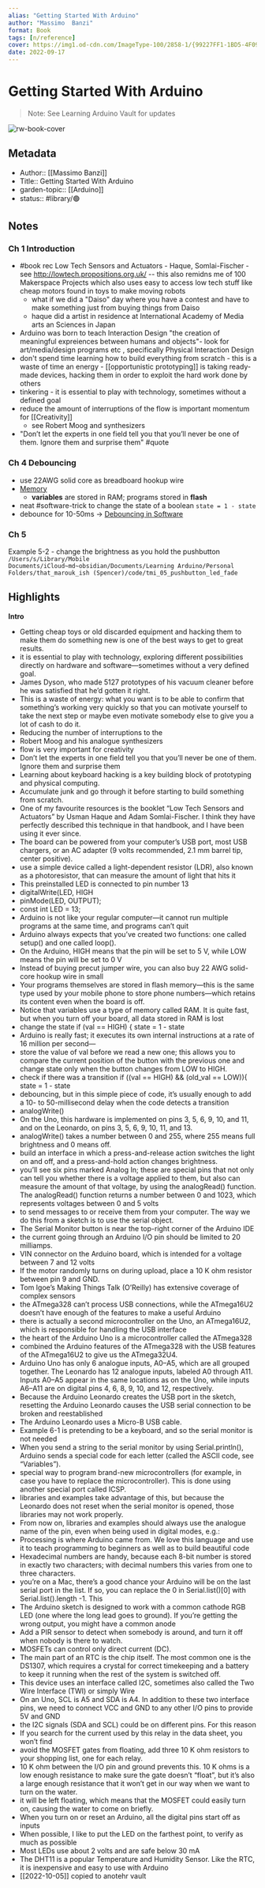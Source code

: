 ```yaml
---
alias: "Getting Started With Arduino"
author: "Massimo  Banzi"
format: Book
tags: [n/reference]
cover: https://img1.od-cdn.com/ImageType-100/2858-1/{99227FF1-1BD5-4F09-BF71-848EA4675E77}Img100.jpg
date: 2022-09-17
---
```

# Getting Started With Arduino
> Note: See Learning Arduino Vault for updates

![rw-book-cover](https://img1.od-cdn.com/ImageType-100/2858-1/{99227FF1-1BD5-4F09-BF71-848EA4675E77}Img100.jpg)

## Metadata
- Author:: [[Massimo  Banzi]]
- Title:: Getting Started With Arduino
- garden-topic:: [[Arduino]]
- status:: #library/🟢 

## Notes

### Ch 1 Introduction
- #book rec Low Tech Sensors and Actuators - Haque, Somlai-Fischer - see http://lowtech.propositions.org.uk/ -- this also remidns me of 100 Makerspace Projects which also uses easy to access low tech stuff like cheap motors found in toys to make moving robots
	- what if we did a "Daiso" day where you have a contest and have to make something just from buying things from Daiso
	- haque did a artist in residence at International Academy of Media arts an Sciences in Japan
- Arduino was born to teach Interaction Design "the creation of meaningful expreiences between humans and objects"- look for art/media/design programs etc , specifically Physical Interaction Design
- don't spend time learning how to build everything from scratch - this is a waste of time an energy - [[opportunistic prototyping]] is taking ready-made devices, hacking them in order to exploit the hard work done by others
- tinkering - it is essential to play with technology, sometimes without a defined goal
- reduce the amount of interruptions of the flow is important momentum for  [[Creativity]]  
	- see Robert Moog and synthesizers
- "Don’t let the experts in one field tell you that you’ll never be one of them. Ignore them and surprise them" #quote


### Ch 4 Debouncing
- use 22AWG solid core as breadboard hookup wire
- [Memory](Memory.md)
	- **variables** are stored in RAM; programs stored in **flash**
- neat #software-trick to change the state of a boolean `state = 1 - state`
- debounce for 10-50ms ->  [Debouncing in Software](../../Debouncing%20in%20Software.md)

### Ch 5 

Example 5-2 - change the brightness as you hold the pushbutton
`/Users/s/Library/Mobile Documents/iCloud~md~obsidian/Documents/Learning Arduino/Personal Folders/that_marouk_ish (Spencer)/code/tmi_05_pushbutton_led_fade`


## Highlights
**Intro**
- Getting cheap toys or old discarded equipment and hacking them to make them do something new is one of the best ways to get to great results.
- it is essential to play with technology, exploring different possibilities directly on hardware and software—sometimes without a very defined goal.
- James Dyson, who made 5127 prototypes of his vacuum cleaner before he was satisfied that he’d gotten it right.
- This is a waste of energy: what you want is to be able to confirm that something’s working very quickly so that you can motivate yourself to take the next step or maybe even motivate somebody else to give you a lot of cash to do it.
- Reducing the number of interruptions to the
- Robert Moog and his analogue synthesizers
- flow is very important for creativity
- Don’t let the experts in one field tell you that you’ll never be one of them. Ignore them and surprise them
- Learning about keyboard hacking is a key building block of prototyping and physical computing.
- Accumulate junk and go through it before starting to build something from scratch.
- One of my favourite resources is the booklet “Low Tech Sensors and Actuators” by Usman Haque and Adam Somlai-Fischer. I think they have perfectly described this technique in that handbook, and I have been using it ever since.
- The board can be powered from your computer’s USB port, most USB chargers, or an AC adapter (9 volts recommended, 2.1 mm barrel tip, center positive).
- use a simple device called a light-dependent resistor (LDR), also known as a photoresistor, that can measure the amount of light that hits it
- This preinstalled LED is connected to pin number 13
- digitalWrite(LED, HIGH
- pinMode(LED, OUTPUT);
- const int LED = 13;
- Arduino is not like your regular computer—it cannot run multiple programs at the same time, and programs can’t quit
- Arduino always expects that you’ve created two functions: one called setup() and one called loop().
- On the Arduino, HIGH means that the pin will be set to 5 V, while LOW means the pin will be set to 0 V
- Instead of buying precut jumper wire, you can also buy 22 AWG solid-core hookup wire in small
- Your programs themselves are stored in flash memory—this is the same type used by your mobile phone to store phone numbers—which retains its content even when the board is off.
- Notice that variables use a type of memory called RAM. It is quite fast, but when you turn off your board, all data stored in RAM is lost
- change the state if (val == HIGH) { state = 1 - state
- Arduino is really fast; it executes its own internal instructions at a rate of 16 million per second—
- store the value of val before we read a new one; this allows you to compare the current position of the button with the previous one and change state only when the button changes from LOW to HIGH.
- check if there was a transition if ((val == HIGH) && (old_val == LOW)){ state = 1 - state
- debouncing, but in this simple piece of code, it’s usually enough to add a 10- to 50-millisecond delay when the code detects a transition
- analogWrite()
- On the Uno, this hardware is implemented on pins 3, 5, 6, 9, 10, and 11, and on the Leonardo, on pins 3, 5, 6, 9, 10, 11, and 13.
- analogWrite() takes a number between 0 and 255, where 255 means full brightness and 0 means off.
- build an interface in which a press-and-release action switches the light on and off, and a press-and-hold action changes brightness.
- you’ll see six pins marked Analog In; these are special pins that not only can tell you whether there is a voltage applied to them, but also can measure the amount of that voltage, by using the analogRead() function. The analogRead() function returns a number between 0 and 1023, which represents voltages between 0 and 5 volts
- to send messages to or receive them from your computer. The way we do this from a sketch is to use the serial object.
- The Serial Monitor button is near the top-right corner of the Arduino IDE
- the current going through an Arduino I/O pin should be limited to 20 milliamps.
- VIN connector on the Arduino board, which is intended for a voltage between 7 and 12 volts
- If the motor randomly turns on during upload, place a 10 K ohm resistor between pin 9 and GND.
- Tom Igoe’s Making Things Talk (O’Reilly) has extensive coverage of complex sensors
- the ATmega328 can’t process USB connections, while the ATmega16U2 doesn’t have enough of the features to make a useful Arduino
- there is actually a second microcontroller on the Uno, an ATmega16U2, which is responsible for handling the USB interface
- the heart of the Arduino Uno is a microcontroller called the ATmega328
- combined the Arduino features of the ATmega328 with the USB features of the ATmega16U2 to give us the ATmega32U4.
- Arduino Uno has only 6 analogue inputs, A0–A5, which are all grouped together. The Leonardo has 12 analogue inputs, labeled A0 through A11. Inputs A0–A5 appear in the same locations as on the Uno, while inputs A6–A11 are on digital pins 4, 6, 8, 9, 10, and 12, respectively.
- Because the Arduino Leonardo creates the USB port in the sketch, resetting the Arduino Leonardo causes the USB serial connection to be broken and reestablished
- The Arduino Leonardo uses a Micro-B USB cable.
- Example 6-1 is pretending to be a keyboard, and so the serial monitor is not needed
- When you send a string to the serial monitor by using Serial.println(), Arduino sends a special code for each letter (called the ASCII code, see “Variables”).
- special way to program brand-new microcontrollers (for example, in case you have to replace the microcontroller). This is done using another special port called ICSP.
- libraries and examples take advantage of this, but because the Leonardo does not reset when the serial monitor is opened, those libraries may not work properly.
- From now on, libraries and examples should always use the analogue name of the pin, even when being used in digital modes, e.g.:
- Processing is where Arduino came from. We love this language and use it to teach programming to beginners as well as to build beautiful code
- Hexadecimal numbers are handy, because each 8-bit number is stored in exactly two characters; with decimal numbers this varies from one to three characters.
- you’re on a Mac, there’s a good chance your Arduino will be on the last serial port in the list. If so, you can replace the 0 in Serial.list()[0] with Serial.list().length -1. This
- The Arduino sketch is designed to work with a common cathode RGB LED (one where the long lead goes to ground). If you’re getting the wrong output, you might have a common anode
- Add a PIR sensor to detect when somebody is around, and turn it off when nobody is there to watch.
- MOSFETs can control only direct current (DC).
- The main part of an RTC is the chip itself. The most common one is the DS1307, which requires a crystal for correct timekeeping and a battery to keep it running when the rest of the system is switched off.
- This device uses an interface called I2C, sometimes also called the Two Wire Interface (TWI) or simply Wire
- On an Uno, SCL is A5 and SDA is A4. In addition to these two interface pins, we need to connect VCC and GND to any other I/O pins to provide 5V and GND
- the I2C signals (SDA and SCL) could be on different pins. For this reason
- If you search for the current used by this relay in the data sheet, you won’t find
- avoid the MOSFET gates from floating, add three 10 K ohm resistors to your shopping list, one for each relay.
- 10 K ohm between the I/O pin and ground prevents this. 10 K ohms is a low enough resistance to make sure the gate doesn’t “float”, but it’s also a large enough resistance that it won’t get in our way when we want to turn on the water.
- it will be left floating, which means that the MOSFET could easily turn on, causing the water to come on briefly.
- When you turn on or reset an Arduino, all the digital pins start off as inputs
- When possible, I like to put the LED on the farthest point, to verify as much as possible
- Most LEDs use about 2 volts and are safe below 30 mA
- The DHT11 is a popular Temperature and Humidity Sensor. Like the RTC, it is inexpensive and easy to use with Arduino
- [[2022-10-05]] copied to anotehr vault

